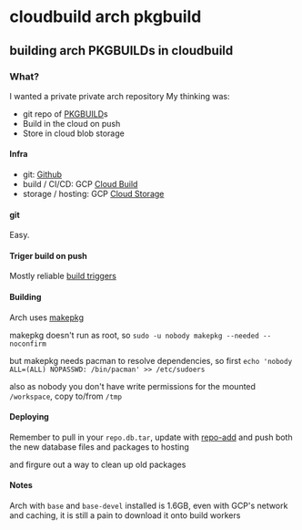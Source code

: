 # cloudbuild arch pkgbuild

## building arch PKGBUILDs in cloudbuild

### What?

I wanted a private private arch repository
My thinking was:

- git repo of [PKGBUILD](https://wiki.archlinux.org/index.php/PKGBUILD)s
- Build in the cloud on push
- Store in cloud blob storage

#### Infra

- git: [Github](https://github.com)
- build / CI/CD: GCP [Cloud Build](https://cloud.google.com/cloud-build/)
- storage / hosting: GCP [Cloud Storage](https://cloud.google.com/storage/)

#### git

Easy.

#### Triger build on push

Mostly reliable [build triggers](https://cloud.google.com/cloud-build/docs/running-builds/automate-builds)

#### Building

Arch uses [makepkg](https://wiki.archlinux.org/index.php/Makepkg)

makepkg doesn't run as root,
so `sudo -u nobody makepkg --needed --noconfirm`

but makepkg needs pacman to resolve dependencies,
so first `echo 'nobody ALL=(ALL) NOPASSWD: /bin/pacman' >> /etc/sudoers`

also as nobody you don't have write permissions for the mounted `/workspace`,
copy to/from `/tmp`

#### Deploying

Remember to pull in your `repo.db.tar`,
update with [repo-add](https://wiki.archlinux.org/index.php/Pacman/Tips_and_tricks#Custom_local_repository)
and push both the new database files and packages to hosting

and firgure out a way to clean up old packages

#### Notes

Arch with `base` and `base-devel` installed is 1.6GB,
even with GCP's network and caching,
it is still a pain to download it onto build workers